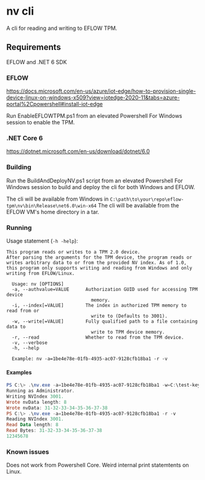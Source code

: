 # nv cli

A cli for reading and writing to EFLOW TPM.

## Requirements

EFLOW and .NET 6 SDK

### EFLOW

https://docs.microsoft.com/en-us/azure/iot-edge/how-to-provision-single-device-linux-on-windows-x509?view=iotedge-2020-11&tabs=azure-portal%2Cpowershell#install-iot-edge

Run EnableEFLOWTPM.ps1 from an elevated Powershell For Windows session to enable the TPM.

### .NET Core 6

https://dotnet.microsoft.com/en-us/download/dotnet/6.0

### Building

Run the BuildAndDeployNV.ps1 script from an elevated Powershell For Windows session to build and deploy the cli for both Windows and EFLOW.

The cli will be available from Windows in `C:\path\to\your\repo\eflow-tpm\nv\bin\Release\net6.0\win-x64`
The cli will be available from the EFLOW VM's home directory in a tar.

### Running

Usage statement (`-h -help`):

```text
This program reads or writes to a TPM 2.0 device.
After parsing the arguments for the TPM device, the program reads or writes arbitrary data to or from the provided NV index. As of 1.0, this program only supports writing and reading from Windows and only writing from EFLOW/Linux.

  Usage: nv [OPTIONS]
  -a, --authvalue=VALUE      Authorization GUID used for accessing TPM device
                               memory.
  -i, --index[=VALUE]        The index in authorized TPM memory to read from or
                               write to (Defaults to 3001).
  -w, --write[=VALUE]        Fully qualified path to a file containing data to
                               write to TPM device memory.
  -r, --read                 Whether to read from the TPM device.
  -v, --verbose
  -h, --help

  Example: nv -a=1be4e78e-01fb-4935-ac07-9128cfb18ba1 -r -v
```

#### Examples

```powershell
PS C:\> .\nv.exe -a=1be4e78e-01fb-4935-ac07-9128cfb18ba1 -w=C:\test-key -v
Running as Administrator.
Writing NVIndex 3001.
Wrote nvData length: 8
Wrote nvData: 31-32-33-34-35-36-37-38
PS C:\> .\nv.exe -a=1be4e78e-01fb-4935-ac07-9128cfb18ba1 -r -v
Reading NVIndex 3001.
Read Data length: 8
Read Bytes: 31-32-33-34-35-36-37-38
12345678
```

### Known issues

Does not work from Powershell Core.
Weird internal print statemtents on Linux.
